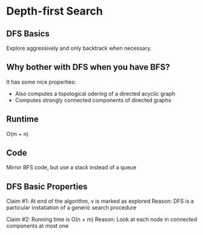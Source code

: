 # Depth-first Search

## DFS Basics

Explore aggressively and only backtrack when necessary.

## Why bother with DFS when you have BFS?

It has some nice properties:

- Also computes a topological odering of a directed acyclic graph
- Computes strongly connected components of directed graphs

## Runtime

O(m + n)

## Code

Mirror BFS code, but use a stack instead of a queue

## DFS Basic Properties

Claim #1: At end of the algorithm, v is marked as explored
Reason: DFS is a particular instatiation of a generic search procedure

Claim #2: Running time is O(n + m)
Reason: Look at each node in connected components at most one
